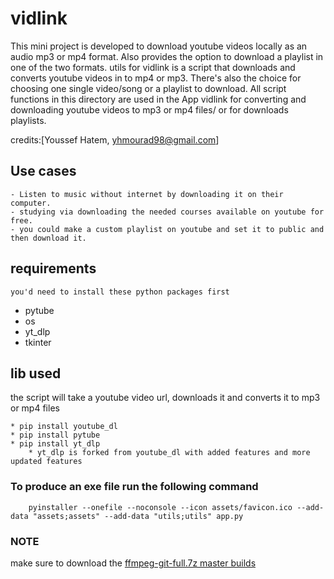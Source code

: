 # vidlink
This mini project is developed to download youtube videos locally as an audio mp3 or mp4 format.
Also provides the option to download a playlist in one of the two formats.
utils for vidlink is a script that downloads and converts youtube videos in to mp4 or mp3.
There's also the choice for choosing one single video/song or a playlist to download.
All script functions in this directory are used in the App vidlink for converting and downloading 
youtube videos to mp3 or mp4 files/ or for downloads playlists.

credits:[Youssef Hatem, yhmourad98@gmail.com]


## Use cases

    - Listen to music without internet by downloading it on their computer.
    - studying via downloading the needed courses available on youtube for free.
    - you could make a custom playlist on youtube and set it to public and then download it.

## requirements

`you'd need to install these python packages first`

- pytube
- os
- yt_dlp
- tkinter

## lib used
the script will take a youtube video url, downloads it and converts it to mp3 or mp4 files

    * pip install youtube_dl
    * pip install pytube
    * pip install yt_dlp 
        * yt_dlp is forked from youtube_dl with added features and more updated features

### To produce an exe file run the following command
        pyinstaller --onefile --noconsole --icon assets/favicon.ico --add-data "assets;assets" --add-data "utils;utils" app.py
        
### NOTE
   make sure to download the [ffmpeg-git-full.7z master builds](https://www.gyan.dev/ffmpeg/builds/)



    

